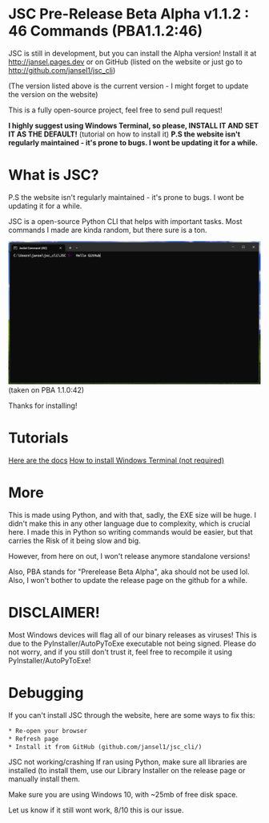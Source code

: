 
# JSC Pre-Release Beta Alpha v1.1.2 : 46 Commands (PBA1.1.2:46)

JSC is still in development, but you can install the Alpha version! Install it at http://jansel.pages.dev or on GitHub (listed on the website or just go to http://github.com/jansel1/jsc_cli)

(The version listed above is the current version - I might forget to update the version on the website)

This is a fully open-source project, feel free to send pull request!

**I highly suggest using Windows Terminal, so please, INSTALL IT AND SET IT AS THE DEFAULT!**
(tutorial on how to install it)
**P.S the website isn't regularly maintained - it's prone to bugs. I wont be updating it for a while.**
# What is JSC?
P.S the website isn't regularly maintained - it's prone to bugs. I wont be updating it for a while.



JSC is a open-source Python CLI that helps with important tasks.
Most commands I made are kinda random, but there sure is a ton.

![A preview of the CLI (Taken on PBA 1.1.0 Beta)](./etc/Other/img-preview-console-jsc.PNG)
(taken on PBA 1.1.0:42)

Thanks for installing!

# Tutorials
[Here are the docs](./DOC.md/)
[How to install Windows Terminal (not required)](./TERMINAL.md)

# More
This is made using Python, and with that, sadly, the EXE size will be huge.
I didn't make this in any other language due to complexity, which is crucial here. I made this in Python so writing commands would be easier, but that carries the Risk of it being slow and big. 

However, from here on out, I won't release anymore standalone versions!

Also, PBA stands for "Prerelease Beta Alpha", aka should not be used lol.
Also, I won't bother to update the release page on the github for a while.

# DISCLAIMER!
Most Windows devices will flag all of our binary releases as viruses! This is due to the PyInstaller/AutoPyToExe executable not being signed. Please do not worry, and if you still don't trust it, feel free to recompile it using PyInstaller/AutoPyToExe!


# Debugging

If you can't install JSC through the website, here are some ways to fix this:

    * Re-open your browser
    * Refresh page
    * Install it from GitHub (github.com/jansel1/jsc_cli/)

JSC not working/crashing
If ran using Python, make sure all libraries are installed (to install them, use our Library Installer on the release page or manually install them.

Make sure you are using Windows 10, with ~25mb of free disk space.

Let us know if it still wont work, 8/10 this is our issue.